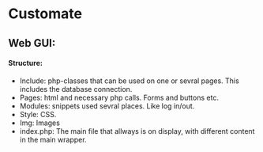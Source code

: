 # Customate
## Web GUI:
#### Structure:
* Include: php-classes that can be used on one or sevral pages. This includes the database connection.
* Pages: html and necessary php calls. Forms and buttons etc. 
* Modules: snippets used sevral places. Like log in/out.
* Style: CSS.
* Img: Images
* index.php: The main file that allways is on display, with different content in the main wrapper.
